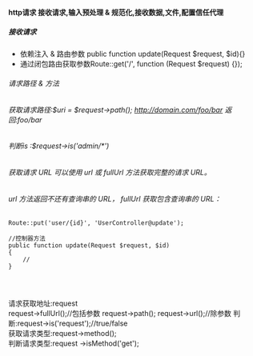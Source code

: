 #### http请求 接收请求,输入预处理 & 规范化,接收数据,文件,配置信任代理
##### 接收请求
* 依赖注入 & 路由参数 public function update(Request $request, $id){}
* 通过闭包路由获取参数Route::get('/', function (Request $request) {});

###### 请求路径 & 方法
###### 获取请求路径:$uri = $request->path(); http://domain.com/foo/bar 返回:foo/bar
###### 判断is :$request->is('admin/*')
###### 获取请求 URL 可以使用 url 或 fullUrl 方法获取完整的请求 URL。 
###### url 方法返回不还有查询串的 URL， fullUrl 获取包含查询串的 URL：


```
Route::put('user/{id}', 'UserController@update');

//控制器方法
public function update(Request $request, $id)
{
	//
}




```






请求获取地址:request  
request->fullUrl();//包括参数  request->path(); request->url();//除参数
判断:request->is('request');//true/false  
获取请求类型:request->method();  
判断请求类型:request ->isMethod('get');